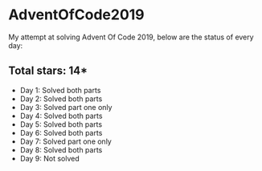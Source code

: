 # AdventOfCode2019
My attempt at solving Advent Of Code 2019, below are the status of every day:

## Total stars: 14*

+ Day 1: Solved both parts
+ Day 2: Solved both parts
+ Day 3: Solved part one only
+ Day 4: Solved both parts
+ Day 5: Solved both parts
+ Day 6: Solved both parts
+ Day 7: Solved part one only
+ Day 8: Solved both parts
+ Day 9: Not solved
